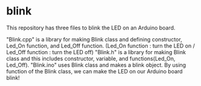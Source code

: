 # blink

This repository has three files to blink the LED on an Arduino board.

"Blink.cpp" is a library for making Blink class and defining constructor, Led_On function, and Led_Off function.
(Led_On function : turn the LED on / Led_Off function : turn the LED off)
"Blink.h" is a library for making Blink class and this includes constructor, variable, and functions(Led_On, Led_Off).
"Blink.ino" uses Blink class and makes a blink object. By using function of the Blink class, we can make the LED on our Arduino board blink! 
